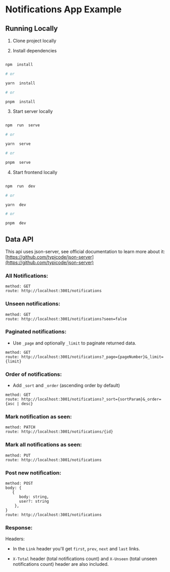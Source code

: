 # Notifications App Example

## Running Locally

1. Clone project locally

2. Install dependencies

```bash

npm  install

# or

yarn  install

# or

pnpm  install

```

3. Start server locally

```bash

npm  run  serve

# or

yarn  serve

# or

pnpm  serve

```

4. Start frontend locally

```bash

npm  run  dev

# or

yarn  dev

# or

pnpm  dev

```

## Data API

This api uses json-server, see official documentation to learn more about it: [https://github.com/typicode/json-server](https://github.com/typicode/json-server)

### All Notifications:

```
method: GET
route: http://localhost:3001/notifications
```

### Unseen notifications:

```
method: GET
route: http://localhost:3001/notifications?seen=false
```

### Paginated notifications:

- Use `_page` and optionally `_limit` to paginate returned data.

```
method: GET
route: http://localhost:3001/notifications?_page={pageNumber}&_limit={limit}
```

### Order of notifications:

- Add `_sort` and `_order` (ascending order by default)

```
method: GET
route: http://localhost:3001/notifications?_sort={sortParam}&_order={asc | desc}
```

### Mark notification as seen:

```
method: PATCH
route: http://localhost:3001/notifications/{id}
```

### Mark all notifications as seen:

```
method: PUT
route: http://localhost:3001/notifications
```

### Post new notification:

```
method: POST
body: {
   {
      body: string,
      user?: string
    },
}
route: http://localhost:3001/notifications
```

### Response:

Headers:

- In the `Link` header you'll get `first`, `prev`, `next` and `last` links.

- `X-Total` header (total notifications count) and `X-Unseen` (total unseen notifications count) header are also included.
